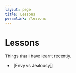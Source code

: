 ```yaml
---
layout: page
title: Lessons
permalink: /lessons
---
```


# Lessons

Things that I have learnt recently.

- [[Envy vs Jealousy]]

<style>
  .wrapper {
    max-width: 58em;
  }
</style>